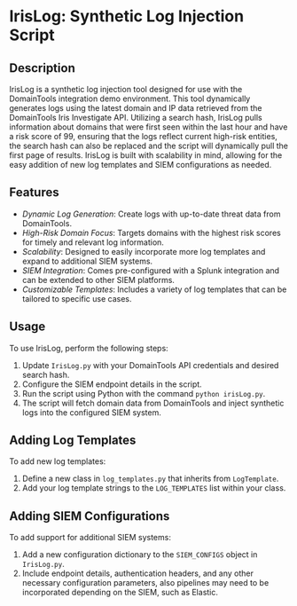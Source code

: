 # IrisLog: Synthetic Log Injection Script

## Description

IrisLog is a synthetic log injection tool designed for use with the DomainTools integration demo environment. This tool 
dynamically generates logs using the latest domain and IP data retrieved from the DomainTools Iris Investigate API. Utilizing 
a search hash, IrisLog pulls information about domains that were first seen within the last hour and have a risk score of 99, 
ensuring that the logs reflect current high-risk entities, the search hash can also be replaced and the script will 
dynamically pull the first page of results. IrisLog is built with scalability in mind, allowing for the easy addition of new
log templates and SIEM configurations as needed.

## Features

- *Dynamic Log Generation*: Create logs with up-to-date threat data from DomainTools.
- *High-Risk Domain Focus*: Targets domains with the highest risk scores for timely and relevant log information.
- *Scalability*: Designed to easily incorporate more log templates and expand to additional SIEM systems.
- *SIEM Integration*: Comes pre-configured with a Splunk integration and can be extended to other SIEM platforms.
- *Customizable Templates*: Includes a variety of log templates that can be tailored to specific use cases.


## Usage
To use IrisLog, perform the following steps:
1. Update `IrisLog.py` with your DomainTools API credentials and desired search hash.
2. Configure the SIEM endpoint details in the script.
3. Run the script using Python with the command `python irisLog.py`.
4. The script will fetch domain data from DomainTools and inject synthetic logs into the configured SIEM system.


## Adding Log Templates
To add new log templates:
1. Define a new class in `log_templates.py` that inherits from `LogTemplate`.
2. Add your log template strings to the `LOG_TEMPLATES` list within your class.

## Adding SIEM Configurations
To add support for additional SIEM systems:
1. Add a new configuration dictionary to the `SIEM_CONFIGS` object in `IrisLog.py`.
2. Include endpoint details, authentication headers, and any other necessary configuration parameters, also pipelines
may need to be incorporated depending on the SIEM, such as Elastic.

